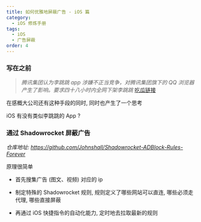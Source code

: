 ```yaml
---
title: 如何优雅地屏蔽广告 - iOS 篇
category:
  - iOS 修炼手册
tags:
  - iOS
  - 广告屏蔽
order: 4
---
```


### 写在之前

> _腾讯集团认为李跳跳 app 涉嫌不正当竞争，对腾讯集团旗下的 QQ 浏览器产生了影响。要求四十八小时内全网下架李跳跳_
> [吃瓜链接](https://www.v2ex.com/t/967813)

在感概大公司还有这种手段的同时, 同时也产生了一个思考

iOS 有没有类似李跳跳的 App ?

### 通过 Shadowrocket 屏蔽广告

_仓库地址: <https://github.com/Johnshall/Shadowrocket-ADBlock-Rules-Forever>_

原理很简单

- 首先搜集广告 (图文、视频) 对应的 ip

- 制定特殊的 Shadowrocket 规则, 规则定义了哪些网站可以直连, 哪些必须走代理, 哪些直接屏蔽

- 再通过 iOS 快捷指令的自动化能力, 定时地去拉取最新的规则
